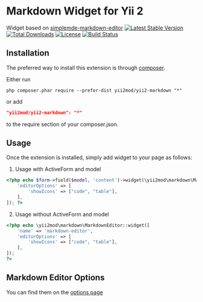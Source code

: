 Markdown Widget for Yii 2
=========
Widget based on [simplemde-markdown-editor](https://github.com/NextStepWebs/simplemde-markdown-editor) 
[![Latest Stable Version](https://poser.pugx.org/yii2mod/yii2-markdown/v/stable)](https://packagist.org/packages/yii2mod/yii2-markdown)
[![Total Downloads](https://poser.pugx.org/yii2mod/yii2-markdown/downloads)](https://packagist.org/packages/yii2mod/yii2-markdown)
[![License](https://poser.pugx.org/yii2mod/yii2-markdown/license)](https://packagist.org/packages/yii2mod/yii2-markdown)
[![Build Status](https://travis-ci.org/yii2mod/yii2-markdown.svg?branch=master)](https://travis-ci.org/yii2mod/yii2-markdown)

Installation 
------------

The preferred way to install this extension is through [composer](http://getcomposer.org/download/).

Either run

```
php composer.phar require --prefer-dist yii2mod/yii2-markdown "*"
```

or add

```json
"yii2mod/yii2-markdown": "*"
```

to the require section of your composer.json.

Usage
------------
Once the extension is installed, simply add widget to your page as follows:

1) Usage with ActiveForm and model
```php
<?php echo $form->field($model, 'content')->widget(\yii2mod\markdown\MarkdownEditor::class, [
    'editorOptions' => [
        'showIcons' => ["code", "table"],
    ],
]); ?>
```
2) Usage without ActiveForm and model
```php
<?php echo \yii2mod\markdown\MarkdownEditor::widget([
    'name' => 'markdown-editor',
    'editorOptions' => [
        'showIcons' => ["code", "table"],
    ],
]);
?>
```

Markdown Editor Options 
----------------
You can find them on the [options page](https://github.com/NextStepWebs/simplemde-markdown-editor#configuration)
